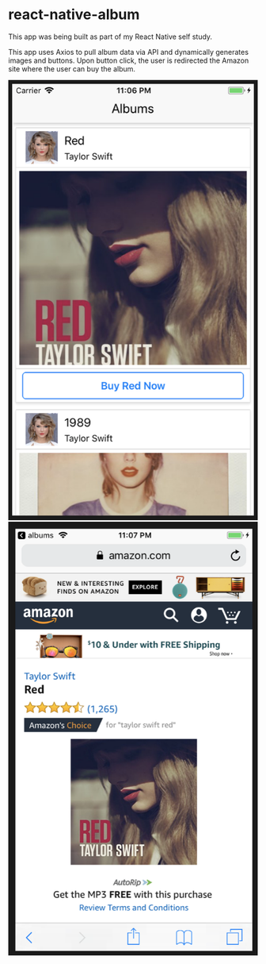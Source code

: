 # react-native-album

This app was being built as part of my React Native self study.

This app uses Axios to pull album data via API and dynamically generates images and buttons. Upon button click, the user is redirected the Amazon site where the user can buy the album.

<img src="a.png">
<img src="b.png">